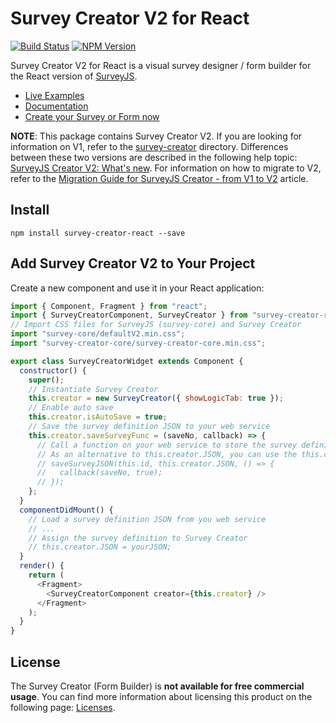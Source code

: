 # Survey Creator V2 for React

[![Build Status](https://dev.azure.com/SurveyJS/SurveyJS%20Integration%20Tests/_apis/build/status/SurveyJS%20Creator?branchName=master)](https://dev.azure.com/SurveyJS/SurveyJS%20Integration%20Tests/_build/latest?definitionId=8&branchName=master)
<a href="https://www.npmjs.com/package/survey-creator"><img alt="NPM Version" src="https://img.shields.io/npm/v/survey-creator.svg" data-canonical-src="https://img.shields.io/npm/v/survey-creator.svg" style="max-width:100%;"></a>

Survey Creator V2 for React is a visual survey designer / form builder for the React version of [SurveyJS](https://github.com/surveyjs/survey-library).

- [Live Examples](https://surveyjs.io/Examples/Survey-Creator?platform=ReactjsV2)
- [Documentation](https://surveyjs.io/Documentation/Survey-Creator)
- [Create your Survey or Form now](https://surveyjs.io/create-survey-v2)

**NOTE**: This package contains Survey Creator V2. If you are looking for information on V1, refer to the [survey-creator](/packages/survey-creator) directory. Differences between these two versions are described in the following help topic: [SurveyJS Creator V2: What's new](https://surveyjs.io/Documentation/Survey-Creator?id=Creator-V2-Whats-New). For information on how to migrate to V2, refer to the [Migration Guide for SurveyJS Creator - from V1 to V2](https://surveyjs.io/Documentation/Survey-Creator?id=Migrate-from-V1-to-V2) article.

## Install

```
npm install survey-creator-react --save
```

## Add Survey Creator V2 to Your Project

Create a new component and use it in your React application:

```js
import { Component, Fragment } from "react";
import { SurveyCreatorComponent, SurveyCreator } from "survey-creator-react";
// Import CSS files for SurveyJS (survey-core) and Survey Creator
import "survey-core/defaultV2.min.css";
import "survey-creator-core/survey-creator-core.min.css";

export class SurveyCreatorWidget extends Component {
  constructor() {
    super();
    // Instantiate Survey Creator
    this.creator = new SurveyCreator({ showLogicTab: true });
    // Enable auto save
    this.creator.isAutoSave = true;
    // Save the survey definition JSON to your web service
    this.creator.saveSurveyFunc = (saveNo, callback) => {
      // Call a function on your web service to store the survey definition JSON
      // As an alternative to this.creator.JSON, you can use the this.creator.text string property
      // saveSurveyJSON(this.id, this.creator.JSON, () => {
      //   callback(saveNo, true);
      // });
    };
  }
  componentDidMount() {
    // Load a survey definition JSON from you web service
    // ...
    // Assign the survey definition to Survey Creator
    // this.creator.JSON = yourJSON;
  }
  render() {
    return (
      <Fragment>
        <SurveyCreatorComponent creator={this.creator} />
      </Fragment>
    );
  }
}
```

## License

The Survey Creator (Form Builder) is **not available for free commercial usage**. You can find more information about licensing this product on the following page: [Licenses](http://surveyjs.io/Licenses).
